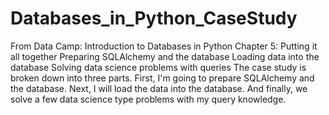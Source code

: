 # Databases_in_Python_CaseStudy
From Data Camp: Introduction to Databases in Python Chapter 5: Putting it all together Preparing SQLAlchemy and the database Loading data into the database Solving data science problems with queries The case study is broken down into three parts. First, I'm going to prepare SQLAlchemy and the database. Next, I will load the data into the database. And finally, we solve a few data science type problems with my query knowledge.
